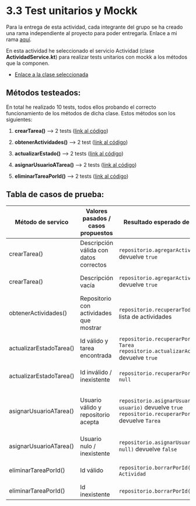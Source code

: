 #  3.3 Test unitarios y Mockk

Para la entrega de esta actividad, cada integrante del grupo se ha creado una rama independiente al proyecto para
poder entregarla. Enlace a mi rama [aquí](https://github.com/RebelionAlberti/2425-varios-edes-prog-proyectotaskmanager-rebelion_alberti/tree/3_3_JGD_kotest_mockk).

En esta actividad he seleccionado el servicio Actividad (clase **ActividadService.kt**) para realizar tests unitarios con mockk a los métodos que la componen.

- [Enlace a la clase seleccionada](https://github.com/RebelionAlberti/2425-varios-edes-prog-proyectotaskmanager-rebelion_alberti/blob/38e0b08a4800f2fe95c74a36cf920a717b97a428/src/main/kotlin/aplicacion/ActividadService.kt#L12-L138)

## Métodos testeados:

En total he realizado 10 tests, todos ellos probando el correcto funcionamiento de los métodos de dicha clase. Estos métodos son los siguientes:

1. **crearTarea()** --> 2 tests ([link al código](https://github.com/RebelionAlberti/2425-varios-edes-prog-proyectotaskmanager-rebelion_alberti/blob/38e0b08a4800f2fe95c74a36cf920a717b97a428/src/test/kotlin/aplicacion/ActividadServiceTest.kt#L18-L44))

2. **obtenerActividades()** --> 2 test ([link al código](https://github.com/RebelionAlberti/2425-varios-edes-prog-proyectotaskmanager-rebelion_alberti/blob/38e0b08a4800f2fe95c74a36cf920a717b97a428/src/test/kotlin/aplicacion/ActividadServiceTest.kt#L46-L55))

3. **actualizarEstado()** --> 2 tests ([link al código](https://github.com/RebelionAlberti/2425-varios-edes-prog-proyectotaskmanager-rebelion_alberti/blob/38e0b08a4800f2fe95c74a36cf920a717b97a428/src/test/kotlin/aplicacion/ActividadServiceTest.kt#L57-L87))

4. **asignarUsuarioATarea()** --> 2 tests ([link al código](https://github.com/RebelionAlberti/2425-varios-edes-prog-proyectotaskmanager-rebelion_alberti/blob/38e0b08a4800f2fe95c74a36cf920a717b97a428/src/test/kotlin/aplicacion/ActividadServiceTest.kt#L89-L120))

5. **eliminarTareaPorId()** --> 2 tests ([link al código](https://github.com/RebelionAlberti/2425-varios-edes-prog-proyectotaskmanager-rebelion_alberti/blob/38e0b08a4800f2fe95c74a36cf920a717b97a428/src/test/kotlin/aplicacion/ActividadServiceTest.kt#L122-L146))


## Tabla de casos de prueba:

| Método de servico         | Valores pasados / casos propuestos      | Resultado esperado de métodos mockk                      | Acción realizada                              | Resultado esperado                           |
|---------------------------|-----------------------------------------|----------------------------------------------------------|-----------------------------------------------|-----------------------------------------------|
| crearTarea()              | Descripción válida con datos correctos  | `repositorio.agregarActividad(...)` devuelve `true`      | Llamar a `crearTarea(descripción, etiquetas)` | Tarea creada correctamente                   |
| crearTarea()              | Descripción vacía                       | `repositorio.agregarActividad(...)` devuelve `true`      | Llamar a `crearTarea("", etiquetas)`          | Tarea creada incluso sin descripción         |
| obtenerActividades()      | Repositorio con actividades que mostrar | `repositorio.recuperarTodas()` devuelve lista de actividades | Llamar a `obtenerActividades()`               | Devuelve lista con actividades                |
| actualizarEstadoTarea()   | Id válido y tarea encontrada            | `repositorio.recuperarPorId(id)` devuelve `Tarea`<br>`repositorio.actualizarActividad(tarea)` devuelve `true` | Llamar a `actualizarEstadoTarea(id, estado)`  | Devuelve `true`, actualiza estado y registra |
| actualizarEstadoTarea()   | Id inválido / inexistente               | `repositorio.recuperarPorId(id)` devuelve `null`         | Llamar a `actualizarEstadoTarea(id, estado)`  | Devuelve `false`, no se actualiza nada       |
| asignarUsuarioATarea()    | Usuario válido y repositorio acepta     | `repositorio.asignarUsuarioATarea(idTarea, usuario)` devuelve `true`<br>`repositorio.recuperarPorId(idTarea)` devuelve `Tarea` | Llamar a `asignarUsuarioATarea(idTarea, usuario)` | Devuelve `true`, se registra "Tarea asignada a: nombre" |
| asignarUsuarioATarea()    | Usuario nulo / inexistente              | `repositorio.asignarUsuarioATarea(idTarea, null)` devuelve `false` | Llamar a `asignarUsuarioATarea(idTarea, null)` | Devuelve `false`, no se registra nada         |
| eliminarTareaPorId()      | Id válido                               | `repositorio.borrarPorId(id)` devuelve `Actividad`       | Llamar a `eliminarActividadPorId(id)`         | Devuelve la actividad eliminada              |
| eliminarTareaPorId()      | Id inexistente                          | `repositorio.borrarPorId(id)` devuelve `null`            | Llamar a `eliminarActividadPorId(id)`         | Devuelve `null`                              |


